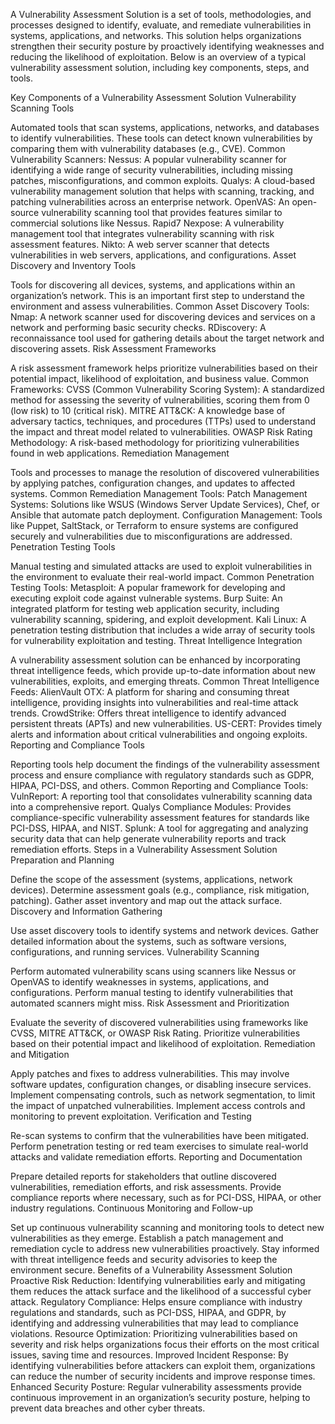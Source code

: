A Vulnerability Assessment Solution is a set of tools, methodologies, and processes designed to identify, evaluate, and remediate vulnerabilities in systems, applications, and networks. This solution helps organizations strengthen their security posture by proactively identifying weaknesses and reducing the likelihood of exploitation. Below is an overview of a typical vulnerability assessment solution, including key components, steps, and tools.

Key Components of a Vulnerability Assessment Solution
Vulnerability Scanning Tools

Automated tools that scan systems, applications, networks, and databases to identify vulnerabilities. These tools can detect known vulnerabilities by comparing them with vulnerability databases (e.g., CVE).
Common Vulnerability Scanners:
Nessus: A popular vulnerability scanner for identifying a wide range of security vulnerabilities, including missing patches, misconfigurations, and common exploits.
Qualys: A cloud-based vulnerability management solution that helps with scanning, tracking, and patching vulnerabilities across an enterprise network.
OpenVAS: An open-source vulnerability scanning tool that provides features similar to commercial solutions like Nessus.
Rapid7 Nexpose: A vulnerability management tool that integrates vulnerability scanning with risk assessment features.
Nikto: A web server scanner that detects vulnerabilities in web servers, applications, and configurations.
Asset Discovery and Inventory Tools

Tools for discovering all devices, systems, and applications within an organization’s network. This is an important first step to understand the environment and assess vulnerabilities.
Common Asset Discovery Tools:
Nmap: A network scanner used for discovering devices and services on a network and performing basic security checks.
RDiscovery: A reconnaissance tool used for gathering details about the target network and discovering assets.
Risk Assessment Frameworks

A risk assessment framework helps prioritize vulnerabilities based on their potential impact, likelihood of exploitation, and business value.
Common Frameworks:
CVSS (Common Vulnerability Scoring System): A standardized method for assessing the severity of vulnerabilities, scoring them from 0 (low risk) to 10 (critical risk).
MITRE ATT&CK: A knowledge base of adversary tactics, techniques, and procedures (TTPs) used to understand the impact and threat model related to vulnerabilities.
OWASP Risk Rating Methodology: A risk-based methodology for prioritizing vulnerabilities found in web applications.
Remediation Management

Tools and processes to manage the resolution of discovered vulnerabilities by applying patches, configuration changes, and updates to affected systems.
Common Remediation Management Tools:
Patch Management Systems: Solutions like WSUS (Windows Server Update Services), Chef, or Ansible that automate patch deployment.
Configuration Management: Tools like Puppet, SaltStack, or Terraform to ensure systems are configured securely and vulnerabilities due to misconfigurations are addressed.
Penetration Testing Tools

Manual testing and simulated attacks are used to exploit vulnerabilities in the environment to evaluate their real-world impact.
Common Penetration Testing Tools:
Metasploit: A popular framework for developing and executing exploit code against vulnerable systems.
Burp Suite: An integrated platform for testing web application security, including vulnerability scanning, spidering, and exploit development.
Kali Linux: A penetration testing distribution that includes a wide array of security tools for vulnerability exploitation and testing.
Threat Intelligence Integration

A vulnerability assessment solution can be enhanced by incorporating threat intelligence feeds, which provide up-to-date information about new vulnerabilities, exploits, and emerging threats.
Common Threat Intelligence Feeds:
AlienVault OTX: A platform for sharing and consuming threat intelligence, providing insights into vulnerabilities and real-time attack trends.
CrowdStrike: Offers threat intelligence to identify advanced persistent threats (APTs) and new vulnerabilities.
US-CERT: Provides timely alerts and information about critical vulnerabilities and ongoing exploits.
Reporting and Compliance Tools

Reporting tools help document the findings of the vulnerability assessment process and ensure compliance with regulatory standards such as GDPR, HIPAA, PCI-DSS, and others.
Common Reporting and Compliance Tools:
VulnReport: A reporting tool that consolidates vulnerability scanning data into a comprehensive report.
Qualys Compliance Modules: Provides compliance-specific vulnerability assessment features for standards like PCI-DSS, HIPAA, and NIST.
Splunk: A tool for aggregating and analyzing security data that can help generate vulnerability reports and track remediation efforts.
Steps in a Vulnerability Assessment Solution
Preparation and Planning

Define the scope of the assessment (systems, applications, network devices).
Determine assessment goals (e.g., compliance, risk mitigation, patching).
Gather asset inventory and map out the attack surface.
Discovery and Information Gathering

Use asset discovery tools to identify systems and network devices.
Gather detailed information about the systems, such as software versions, configurations, and running services.
Vulnerability Scanning

Perform automated vulnerability scans using scanners like Nessus or OpenVAS to identify weaknesses in systems, applications, and configurations.
Perform manual testing to identify vulnerabilities that automated scanners might miss.
Risk Assessment and Prioritization

Evaluate the severity of discovered vulnerabilities using frameworks like CVSS, MITRE ATT&CK, or OWASP Risk Rating.
Prioritize vulnerabilities based on their potential impact and likelihood of exploitation.
Remediation and Mitigation

Apply patches and fixes to address vulnerabilities. This may involve software updates, configuration changes, or disabling insecure services.
Implement compensating controls, such as network segmentation, to limit the impact of unpatched vulnerabilities.
Implement access controls and monitoring to prevent exploitation.
Verification and Testing

Re-scan systems to confirm that the vulnerabilities have been mitigated.
Perform penetration testing or red team exercises to simulate real-world attacks and validate remediation efforts.
Reporting and Documentation

Prepare detailed reports for stakeholders that outline discovered vulnerabilities, remediation efforts, and risk assessments.
Provide compliance reports where necessary, such as for PCI-DSS, HIPAA, or other industry regulations.
Continuous Monitoring and Follow-up

Set up continuous vulnerability scanning and monitoring tools to detect new vulnerabilities as they emerge.
Establish a patch management and remediation cycle to address new vulnerabilities proactively.
Stay informed with threat intelligence feeds and security advisories to keep the environment secure.
Benefits of a Vulnerability Assessment Solution
Proactive Risk Reduction: Identifying vulnerabilities early and mitigating them reduces the attack surface and the likelihood of a successful cyber attack.
Regulatory Compliance: Helps ensure compliance with industry regulations and standards, such as PCI-DSS, HIPAA, and GDPR, by identifying and addressing vulnerabilities that may lead to compliance violations.
Resource Optimization: Prioritizing vulnerabilities based on severity and risk helps organizations focus their efforts on the most critical issues, saving time and resources.
Improved Incident Response: By identifying vulnerabilities before attackers can exploit them, organizations can reduce the number of security incidents and improve response times.
Enhanced Security Posture: Regular vulnerability assessments provide continuous improvement in an organization’s security posture, helping to prevent data breaches and other cyber threats.